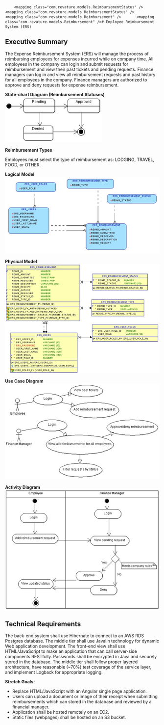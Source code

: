 		<mapping class="com.revature.models.ReimbursementStatus" />				<mapping class="com.revature.models.ReimbursementStatus" />				<mapping class="com.revature.models.Reimbursement" />		<mapping class="com.revature.models.Reimbursement" /># Employee Reimbursement System (ERS)

## Executive Summary
The Expense Reimbursement System (ERS) will manage the process of reimbursing employees for expenses incurred while on company time. All employees in the company can login and submit requests for reimbursement and view their past tickets and pending requests. Finance managers can log in and view all reimbursement requests and past history for all employees in the company. Finance managers are authorized to approve and deny requests for expense reimbursement.

**State-chart Diagram (Reimbursement Statuses)** 
![](./imgs/state-chart.jpg)

**Reimbursement Types**

Employees must select the type of reimbursement as: LODGING, TRAVEL, FOOD, or OTHER.

**Logical Model**
![](./imgs/logical.jpg)

**Physical Model**
![](./imgs/physical.jpg)

**Use Case Diagram**
![](./imgs/use-case.jpg)

**Activity Diagram**
![](./imgs/activity.jpg)

## Technical Requirements

The back-end system shall use Hibernate to connect to an AWS RDS Postgres database. The middle tier shall use Javalin technology for dynamic Web application development. The front-end view shall use HTML/JavaScript to make an application that can call server-side components RESTfully. Passwords shall be encrypted in Java and securely stored in the database. The middle tier shall follow proper layered architecture, have reasonable (~70%) test coverage of the service layer, and implement Logback for appropriate logging. 

**Stretch Goals:**
* Replace HTML/JavaScript with an Angular single page application.
* Users can upload a document or image of their receipt when submitting reimbursements which can stored in the database and reviewed by a financial manager.
* Application shall be hosted remotely on an EC2.
* Static files (webpages) shall be hosted on an S3 bucket. 
